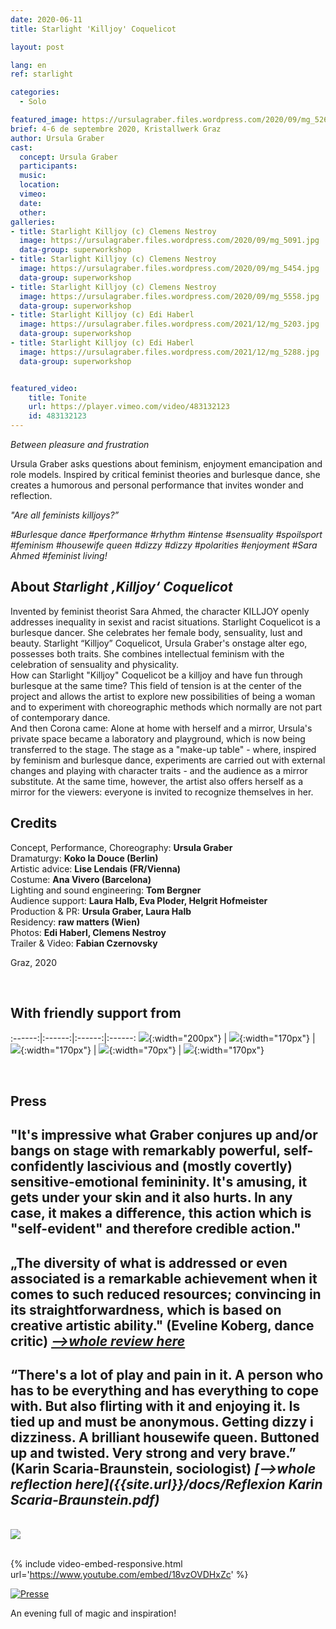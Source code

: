 ```yaml
---
date: 2020-06-11
title: Starlight 'Killjoy' Coquelicot

layout: post

lang: en
ref: starlight

categories:
  - Solo

featured_image: https://ursulagraber.files.wordpress.com/2020/09/mg_5269.jpg?w=500&fit=crop
brief: 4-6 de septembre 2020, Kristallwerk Graz
author: Ursula Graber
cast:
  concept: Ursula Graber
  participants:
  music:
  location:
  vimeo:
  date:
  other:
galleries:
- title: Starlight Killjoy (c) Clemens Nestroy
  image: https://ursulagraber.files.wordpress.com/2020/09/mg_5091.jpg
  data-group: superworkshop
- title: Starlight Killjoy (c) Clemens Nestroy
  image: https://ursulagraber.files.wordpress.com/2020/09/mg_5454.jpg
  data-group: superworkshop
- title: Starlight Killjoy (c) Clemens Nestroy
  image: https://ursulagraber.files.wordpress.com/2020/09/mg_5558.jpg
  data-group: superworkshop
- title: Starlight Killjoy (c) Edi Haberl
  image: https://ursulagraber.files.wordpress.com/2021/12/mg_5203.jpg
  data-group: superworkshop
- title: Starlight Killjoy (c) Edi Haberl
  image: https://ursulagraber.files.wordpress.com/2021/12/mg_5288.jpg
  data-group: superworkshop


featured_video:
    title: Tonite
    url: https://player.vimeo.com/video/483132123
    id: 483132123
---
```


*Between pleasure and frustration*   


Ursula Graber asks questions about feminism, enjoyment emancipation and role models. Inspired by critical feminist theories and burlesque dance, she creates a humorous and personal performance that invites wonder and reflection.   


*"Are all feminists killjoys?”*



*#Burlesque dance #performance #rhythm #intense #sensuality #spoilsport #feminism #housewife queen #dizzy #dizzy #polarities #enjoyment #Sara Ahmed #feminist living!*



<!--plop-->

## About *Starlight ‚Killjoy‘ Coquelicot*


Invented by feminist theorist Sara Ahmed, the character KILLJOY openly addresses inequality in sexist and racist situations.
Starlight Coquelicot is a burlesque dancer. She celebrates her female body, sensuality, lust and beauty.
Starlight “Killjoy” Coquelicot, Ursula Graber's onstage alter ego, possesses both traits. She combines intellectual feminism with the celebration of sensuality and physicality.
<br>
How can Starlight "Killjoy" Coquelicot be a killjoy and have fun through burlesque at the same time? This field of tension is at the center of the project and allows the artist to explore new possibilities of being a woman and to experiment with choreographic methods which normally are not part of contemporary dance.
<br>
And then Corona came: Alone at home with herself and a mirror, Ursula's private space became a laboratory and playground, which is now being transferred to the stage. The stage as a "make-up table" - where, inspired by feminism and burlesque dance, experiments are carried out with external changes and playing with character traits - and the audience as a mirror substitute. At the same time, however, the artist also offers herself as a mirror for the viewers: everyone is invited to recognize themselves in her.   




<!--plop-->

## Credits   


Concept, Performance, Choreography: 	**Ursula Graber**  
Dramaturgy:	**Koko la Douce (Berlin)**  
Artistic advice:	**Lise Lendais (FR/Vienna)**  
Costume:	**Ana Vivero (Barcelona)**  
Lighting and sound engineering:	**Tom Bergner**  
Audience support:	**Laura Halb, Eva Ploder, Helgrit Hofmeister**  
Production & PR:	**Ursula Graber, Laura Halb**  
Residency:	**raw matters (Wien)**  
Photos: 	**Edi Haberl, Clemens Nestroy**     
Trailer & Video: **Fabian Czernovsky**

Graz, 2020

<br>

## With friendly support from  

:------:|:------:|:------:|:------:
![]({{site.url}}/images/logograz.png){:width="200px"} | ![]({{site.url}}/images/logolandstmk.png){:width="170px"} | ![]({{site.url}}/images/logodat.png){:width="170px"} | ![]({{site.url}}/images/logokristallwerk.png){:width="70px"} | ![]({{site.url}}/images/logolaut.png){:width="170px"}

<br>

## Press


## "It's impressive what Graber conjures up and/or bangs on stage with remarkably powerful, self-confidently lascivious and (mostly covertly) sensitive-emotional femininity. It's amusing, it gets under your skin and it also hurts. In any case, it makes a difference, this action which is "self-evident" and therefore credible action."



## „The diversity of what is addressed or even associated is a remarkable achievement when it comes to such reduced resources; convincing in its straightforwardness, which is based on creative artistic ability." (Eveline Koberg, dance critic) <i><a href="https://www.tanz.at/index.php/kritiken/kritiken-2020/2381-ursula-graber-starlight-killjoy-coquelicot">-->whole review here</a></i>   



## “There's a lot of play and pain in it. A person who has to be everything and has everything to cope with. But also flirting with it and enjoying it. Is tied up and must be anonymous. Getting dizzy i dizziness. A brilliant housewife queen. Buttoned up and twisted. Very strong and very brave.” (Karin Scaria-Braunstein, sociologist)  <i>[-->whole reflection here]({{site.url}}/docs/Reflexion Karin Scaria-Braunstein.pdf)</i>

<br>

<div class="long-center-image">
  <a href="https://www.tanz.at/index.php/kritiken/kritiken-2020/2381-ursula-graber-starlight-killjoy-coquelicot" title="" data-caption="" data-id="" data-group="">
    <img src="https://ursulagraber.files.wordpress.com/2021/12/ausschnitt-des-artikels-mit-hinweis-quadrat2.png"/>
  </a>
 </div>

<br>

{% include video-embed-responsive.html url='https://www.youtube.com/embed/18vzOVDHxZc' %}





[![Presse](https://ursulagraber.files.wordpress.com/2020/08/artikel.png?w=300)](https://ursulagraber.files.wordpress.com/2020/08/artikel-kleine-zeitung.jpg)






<!--plop-->

An evening full of magic and inspiration! <br />


<!--[![Totem](https://i.vimeocdn.com/video/746500438_640.jpg)](https://player.vimeo.com/video/306702195)-->
